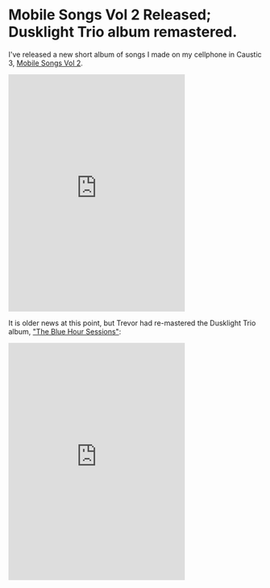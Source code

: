 # Mobile Songs Vol 2 Released; Dusklight Trio album remastered.

 I've released a new short album of songs I made on my cellphone in
 Caustic 3, [Mobile Songs Vol
 2](https://jessespillane.bandcamp.com/album/mobile-songs-vol-2).
 
 
 <iframe style="border: 0; width: 350px; height: 470px;" src="https://bandcamp.com/EmbeddedPlayer/album=192608479/size=large/bgcol=ffffff/linkcol=0687f5/tracklist=false/transparent=true/" seamless><a href="http://jessespillane.bandcamp.com/album/mobile-songs-vol-2">Mobile Songs Vol 2 by Jesse Spillane</a></iframe>
 
 It is older news at this point, but Trevor had re-mastered the
 Dusklight Trio album, ["The Blue Hour
 Sessions"](https://dusklighttrio.bandcamp.com): 
 
<iframe style="border: 0; width: 350px; height: 470px;" src="https://bandcamp.com/EmbeddedPlayer/album=1717679961/size=large/bgcol=ffffff/linkcol=0687f5/tracklist=false/transparent=true/" seamless><a href="http://dusklighttrio.bandcamp.com/album/the-blue-hour-sessions">The Blue Hour Sessions by Dusklight Trio</a></iframe>

